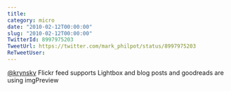 ```yaml
---
title: 
category: micro
date: "2010-02-12T00:00:00"
slug: "2010-02-12T00:00:00"
TwitterId: 8997975203
TweetUrl: https://twitter.com/mark_philpot/status/8997975203
ReTweetUser: 
---
```


[@krynsky](https://twitter.com/krynsky) Flickr feed supports Lightbox and blog posts and goodreads are using imgPreview